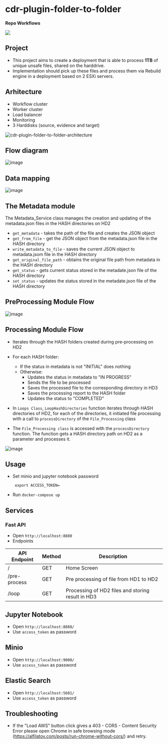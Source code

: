 # cdr-plugin-folder-to-folder

**Repo Workflows**

[![](https://github.com/filetrust/cdr-plugin-folder-to-folder/actions/workflows/run-tests.yml/badge.svg)](https://coveralls.io/github/filetrust/cdr-plugin-folder-to-folder)

## Project 

- This project aims to create a deployment that is able to process **1TB** of unique unsafe files, shared on the harddrive. 
- Implementation should pick up these files and process them via Rebuild engine in a deployment based on 2 ESXi servers.

## Arhitecture 

- Workflow cluster
- Worker cluster
- Load balancer
- Monitoring
- 3 Harddisks (source, evidence and target)

![cdr-plugin-folder-to-folder-architecture](https://user-images.githubusercontent.com/70108899/113837900-907a0c80-978e-11eb-8ad6-2fc862ee1821.png)


## Flow diagram

![image](https://user-images.githubusercontent.com/70108899/113400135-a314d000-93a1-11eb-8b5f-5d9fb3679264.png)

## Data mapping

![image](https://user-images.githubusercontent.com/70108899/113837649-57da3300-978e-11eb-8ac6-77ef13db2562.png)

## The Metadata module

The Metadata_Service class manages the creation and updating of the metadata.json files in the HASH directories on HD2

- `get_metadata` - takes the path of the file and creates the JSON object
- `get_from_file` - get the JSON object from the metadata.json file in the HASH directory
- `write_metadata_to_file` - saves the current JSON object to metadata.jsom file in the HASH directory
- `get_original_file_path` - obtains the original file path from metadata in the HASH directory
- `get_status` - gets current status stored in the metadate.json file of the HASH directory 
- `set_status` - updates the status stored in the metadate.json file of the HASH directory 

## PreProcessing Module Flow

![image](https://user-images.githubusercontent.com/70108899/113837363-0df14d00-978e-11eb-89f2-a7046e7b8ddb.png)

## Processing Module Flow

- Iterates through the HASH folders created during pre-processing on HD2
- For each HASH folder:
    - If the status in metadata is not "INITIAL" does nothing
    - Otherwise:
        - Updates the status in metadata to "IN PROGRESS"
        - Sends the file to be processed
        - Saves the processed file to the corresponding directory in HD3
        - Saves the processing report to the HASH folder
        - Updates the status to "COMPLETED"

- In `Loops Class`, `LoopHashDirectories` function iterates through HASH directories of HD2, for each of the directories, it initiated file processing with a call to `processDirectory` of the `File_Processing` class

- The `File_Processing class` is accessed with the `processDirectory` function. The function gets a HASH directory path on HD2 as a parameter and processes it.

![image](https://user-images.githubusercontent.com/70108899/113837515-38dba100-978e-11eb-9d82-8f6c32688ca5.png)

## Usage

- Set minio and jupyter notebook password 
    ```
     export ACCESS_TOKEN=
  
   ```
  
- Run `docker-compose up`

## Services

### Fast API

- Open `http://localhost:8880`
- Endpoints

| API Endpoint | Method | Description | 
|------|---------|---------    |
| /    |  GET |  Home Screen |
| /pre-process    | GET |  Pre processing of file from HD1 to HD2      |
| /loop   | GET | Processing of HD2 files and storing result in HD3 |

## Jupyter Notebook
- Open `http://localhost:8888/`
- Use `access_token` as password

## Minio
- Open `http://localhost:9000/`
- Use `access_token` as password

## Elastic Search
- Open `http://localhost:5601/`
- Use `access_token` as password

## Troubleshooting
 - If the "Load AWS" button click gives a 403 - CORS - Content Security Error please open Chrome in safe browsing mode (https://alfilatov.com/posts/run-chrome-without-cors/) and retry.


